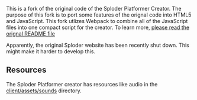 This is a fork of the original code of the Sploder Platformer Creator. The purpose of this fork is to port some features of the orignal code into HTML5 and JavaScript. This fork utlizes Webpack to combine all of the JavaScript files into one compact script for the creator. To learn more, [please read the orignal README file](README.old.md)

Apparently, the original Sploder website has been recently shut down. This might make it harder to develop this.

## Resources

The Sploder Platformer creator has resources like audio in the [client/assets/sounds](client/assets/sounds) directory.